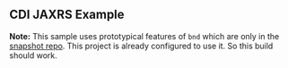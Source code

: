 ## CDI JAXRS Example

**Note:** This sample uses prototypical features of `bnd` which are only in the [snapshot repo](https://bndtools.jfrog.io/bndtools/libs-snapshot/). This project is already configured to use it. So this build should work.